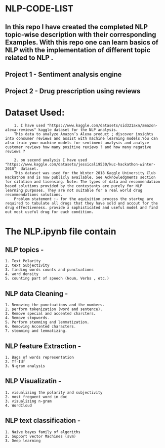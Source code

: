 # NLP-CODE-LIST
## In this repo I have created the completed NLP topic-wise description with their corresponding Examples. With this repo one can learn basics of NLP  with the implementation of different topic related to NLP . 

## Project 1 -  Sentiment analysis engine

## Project 2 -  Drug prescription using reviews


# Dataset Used: 

        1. I have used "https://www.kaggle.com/datasets/sid321axn/amazon-alexa-reviews" kaggle dataset for the NLP analysis. 
        This data to analyze Amazon’s Alexa product ; discover insights into consumer reviews and assist with machine learning models.You can also train your machine models for sentiment analysis and analyze customer reviews how many positive reviews ? and how many negative reviews ?
         
        2. on second analysis I have used "https://www.kaggle.com/datasets/jessicali9530/kuc-hackathon-winter-2018"  dataset.
        This dataset was used for the Winter 2018 Kaggle University Club Hackathon and is now publicly available. See Acknowledgments section for citation and licensing. Note: The types of data and recommendation based solutions provided by the contestants are purely for NLP learning purposes. They are not suitable for a real world drug recommendations solutions.
        Problem statement :- for the aquisition process the startup are required to tabulate all drugs that they have sold and accout for the drug effectiveness. provide a sophisticated and useful model and find out most useful drug for each condition.
        
# The NLP.ipynb file contain 
## NLP topics - 
    1. Text Polarity 
    2. text Subjectivity 
    3. finding words counts and punctuations
    4. word density 
    5. counting part of speech (Noun, Verbs , etc.)

## NLP data Cleaning - 
    1. Removing the punctuations and the numbers.
    2. perform tokenization (word and sentence).
    3. Remove special and accented charcters.
    4. Remove stopwords.
    5. Perform stemming and lemmatization.
    6. Removing Accented characters.
    7. stemming and lemmatizing.

## NLP feature Extraction - 
    1. Bags of words representation
    2. Tf-Idf
    3. N-gram analysis

## NLP Visualizatin - 
    1. visualizing the polarity and subjectivity 
    2. most frequent word in doc
    3. visualizing n-gram
    4. WordCloud

## NLP text classification - 
    1. Naive bayes family of algoriths
    2. Support vector Machines (svm)
    3. Deep learning

